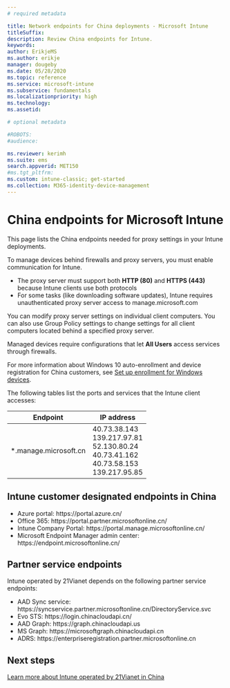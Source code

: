 ```yaml
---
# required metadata

title: Network endpoints for China deployments - Microsoft Intune
titleSuffix: 
description: Review China endpoints for Intune.
keywords:
author: ErikjeMS
ms.author: erikje
manager: dougeby
ms.date: 05/28/2020
ms.topic: reference
ms.service: microsoft-intune
ms.subservice: fundamentals
ms.localizationpriority: high
ms.technology:
ms.assetid: 

# optional metadata

#ROBOTS:
#audience:

ms.reviewer: kerimh
ms.suite: ems
search.appverid: MET150
#ms.tgt_pltfrm:
ms.custom: intune-classic; get-started
ms.collection: M365-identity-device-management
---
```


# China endpoints for Microsoft Intune

This page lists the China endpoints needed for proxy settings in your Intune deployments.

To manage devices behind firewalls and proxy servers, you must enable communication for Intune.

- The proxy server must support both **HTTP (80)** and **HTTPS (443)** because Intune clients use both protocols
- For some tasks (like downloading software updates), Intune requires unauthenticated proxy server access to manage.microsoft.com

You can modify proxy server settings on individual client computers. You can also use Group Policy settings to change settings for all client computers located behind a specified proxy server.

Managed devices require configurations that let **All Users** access services through firewalls.

For more information about Windows 10 auto-enrollment and device registration for China customers, see [Set up enrollment for Windows devices](../enrollment/windows-enroll.md#windows-10-auto-enrollment-and-device-registration).

The following tables list the ports and services that the Intune client accesses:

|**Endpoint**|**IP address**|
|---------------------|-----------|
|*.manage.microsoft.cn | 40.73.38.143<br>139.217.97.81<br>52.130.80.24<br>40.73.41.162<br>40.73.58.153<br>139.217.95.85 |


## Intune customer designated endpoints in China
- Azure portal: https:\//portal.azure.cn/
- Office 365: https:\//portal.partner.microsoftonline.cn/
- Intune Company Portal: https:\//portal.manage.microsoftonline.cn/
- Microsoft Endpoint Manager admin center: https:\//endpoint.microsoftonline.cn/


## Partner service endpoints

Intune operated by 21Vianet depends on the following partner service endpoints:
- AAD Sync service: https:\//syncservice.partner.microsoftonline.cn/DirectoryService.svc
- Evo STS: https:\//login.chinacloudapi.cn/
- AAD Graph: https:\//graph.chinacloudapi.us
- MS Graph: https:\//microsoftgraph.chinacloudapi.cn
- ADRS: https:\//enterpriseregistration.partner.microsoftonline.cn

## Next steps
[Learn more about Intune operated by 21Vianet in China](china.md)

